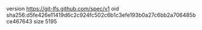 version https://git-lfs.github.com/spec/v1
oid sha256:d5fe426e11419d6c2c924fc502c6b1c3efe193b0a27c6bb2a706485bce467643
size 5195
